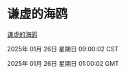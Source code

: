 # 谦虚的海鸥
[谦虚的海鸥](http://219.139.199.19:56308/qxdho/course/base/hotlink/index.php)

2025年 01月 26日 星期日 09:00:02 CST

2025年 01月 26日 星期日 01:00:02 GMT
